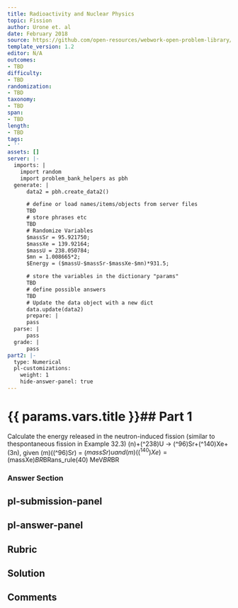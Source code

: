```yaml
---
title: Radioactivity and Nuclear Physics
topic: Fission
author: Urone et. al
date: February 2018
source: https://github.com/open-resources/webwork-open-problem-library/tree/master/Contrib/BrockPhysics/College_Physics_Urone/32.Medical_Applications_of_Nuclear_Physics/32-06.Fission/NU_U17-32-06-001.pg
template_version: 1.2
editor: N/A
outcomes:
- TBD
difficulty:
- TBD
randomization:
- TBD
taxonomy:
- TBD
span:
- TBD
length:
- TBD
tags:
- ''
assets: []
server: |-
  imports: |
    import random
    import problem_bank_helpers as pbh
  generate: |
      data2 = pbh.create_data2()

      # define or load names/items/objects from server files
      TBD
      # store phrases etc
      TBD
      # Randomize Variables
      $massSr = 95.921750;
      $massXe = 139.92164;
      $massU = 238.050784;
      $mn = 1.008665*2;
      $Energy = ($massU-$massSr-$massXe-$mn)*931.5;

      # store the variables in the dictionary "params"
      TBD
      # define possible answers
      TBD
      # Update the data object with a new dict
      data.update(data2)
      prepare: |
      pass
  parse: |
      pass
  grade: |
      pass
part2: |-
  type: Numerical
  pl-customizations:
    weight: 1
    hide-answer-panel: true
---
```


# {{ params.vars.title }}## Part 1 
Calculate the energy released in the neutron-induced fission (similar to thespontaneous fission in Example 32.3) (n)+(^238)U -> (^96)Sr+(^140)Xe+(3n), given (m)((^96)Sr) = ($massSr)u and (m)((^140)Xe) = ($massXe)$BR$BRans_rule(40) MeV$BR$BR 


### Answer Section 


## pl-submission-panel 


## pl-answer-panel 


## Rubric 


## Solution 


## Comments 


